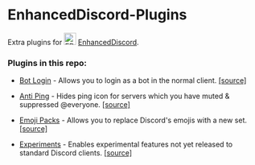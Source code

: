 # EnhancedDiscord-Plugins
Extra plugins for <img src="https://enhanceddiscord.com/logo.png" alt="ED icon" height="24" width="24"> [EnhancedDiscord](https://github.com/joe27g/EnhancedDiscord/).

### Plugins in this repo:
- [Bot Login](/bot_login.md) - Allows you to login as a bot in the normal client. [[source]](/bot_login.js)

- [Anti Ping](/anti_ping.md) - Hides ping icon for servers which you have muted & suppressed @​everyone. [[source]](/anti_ping.js)

- [Emoji Packs](/emoji_packs.md) - Allows you to replace Discord's emojis with a new set. [[source]](/emoji_packs.js)

- [Experiments](/experiments.md) - Enables experimental features not yet released to standard Discord clients. [[source]](/experiments.js)
